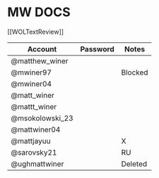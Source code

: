 # MW DOCS
[[WOLTextReview]]

| Account         | Password | Notes   |
| --------------- | -------- | ------- |
| @matthew_winer  |          |         |
| @mwiner97       |          | Blocked |
| @mwiner04       |          |         |
| @matt_winer     |          |         |
| @mattt_winer    |          |         |
| @msokolowski_23 |          |         |
| @mattwiner04    |          |         |
| @mattjayuu      |          | X       |
| @sarovsky21     |          | RU      |
| @ughmattwiner   |          | Deleted |
